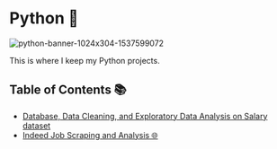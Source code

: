 # Python 🐍

![python-banner-1024x304-1537599072](https://github.com/user-attachments/assets/3bc63947-57a4-4359-8098-910d4852b1fd)

This is where I keep my Python projects.

## Table of Contents 📚
  - [Database, Data Cleaning, and Exploratory Data Analysis on Salary dataset](https://github.com/AlvinOng98/salary-analysis-project)
  - [Indeed Job Scraping and Analysis 🌐](https://github.com/AlvinOng98/indeed-job-analysis)

